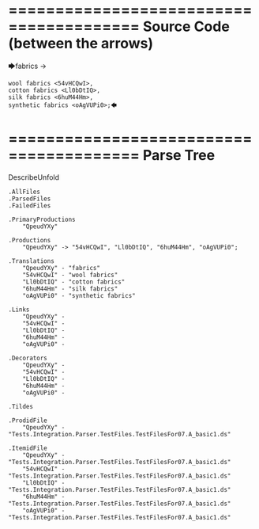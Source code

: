 ========================================
Source Code (between the arrows)
========================================

🡆fabrics <QpeudYXy> ->

	wool fabrics <54vHCQwI>,
	cotton fabrics <Ll0bDtIQ>,
	silk fabrics <6huM44Hm>,
	synthetic fabrics <oAgVUPi0>;🡄

========================================
Parse Tree
========================================
DescribeUnfold

    .AllFiles
    .ParsedFiles
    .FailedFiles

    .PrimaryProductions
        "QpeudYXy" 

    .Productions
        "QpeudYXy" -> "54vHCQwI", "Ll0bDtIQ", "6huM44Hm", "oAgVUPi0";

    .Translations
        "QpeudYXy" - "fabrics"
        "54vHCQwI" - "wool fabrics"
        "Ll0bDtIQ" - "cotton fabrics"
        "6huM44Hm" - "silk fabrics"
        "oAgVUPi0" - "synthetic fabrics"

    .Links
        "QpeudYXy" - 
        "54vHCQwI" - 
        "Ll0bDtIQ" - 
        "6huM44Hm" - 
        "oAgVUPi0" - 

    .Decorators
        "QpeudYXy" - 
        "54vHCQwI" - 
        "Ll0bDtIQ" - 
        "6huM44Hm" - 
        "oAgVUPi0" - 

    .Tildes

    .ProdidFile
        "QpeudYXy" - "Tests.Integration.Parser.TestFiles.TestFilesFor07.A_basic1.ds"

    .ItemidFile
        "QpeudYXy" - "Tests.Integration.Parser.TestFiles.TestFilesFor07.A_basic1.ds"
        "54vHCQwI" - "Tests.Integration.Parser.TestFiles.TestFilesFor07.A_basic1.ds"
        "Ll0bDtIQ" - "Tests.Integration.Parser.TestFiles.TestFilesFor07.A_basic1.ds"
        "6huM44Hm" - "Tests.Integration.Parser.TestFiles.TestFilesFor07.A_basic1.ds"
        "oAgVUPi0" - "Tests.Integration.Parser.TestFiles.TestFilesFor07.A_basic1.ds"


